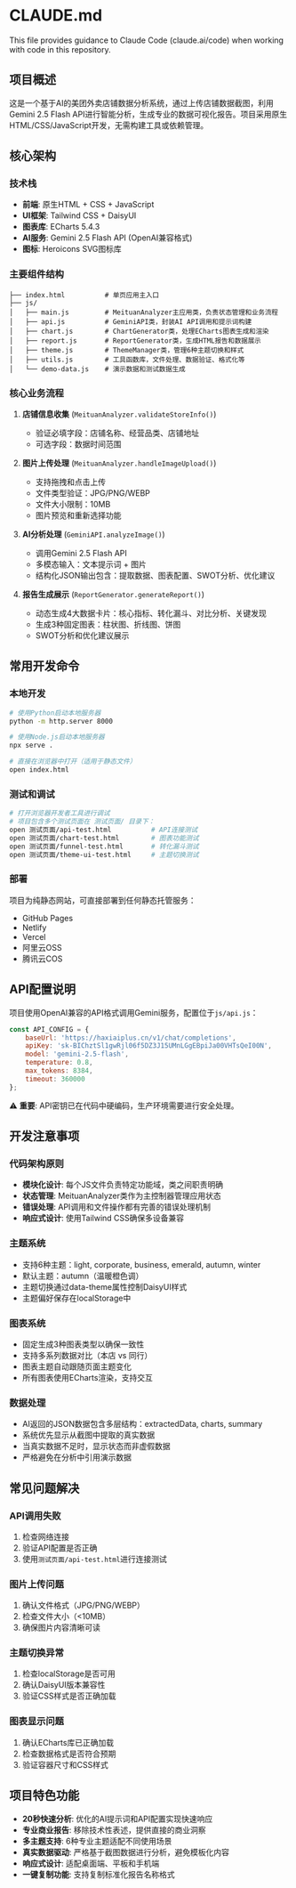 # CLAUDE.md

This file provides guidance to Claude Code (claude.ai/code) when working with code in this repository.

## 项目概述

这是一个基于AI的美团外卖店铺数据分析系统，通过上传店铺数据截图，利用Gemini 2.5 Flash API进行智能分析，生成专业的数据可视化报告。项目采用原生HTML/CSS/JavaScript开发，无需构建工具或依赖管理。

## 核心架构

### 技术栈
- **前端**: 原生HTML + CSS + JavaScript
- **UI框架**: Tailwind CSS + DaisyUI
- **图表库**: ECharts 5.4.3
- **AI服务**: Gemini 2.5 Flash API (OpenAI兼容格式)
- **图标**: Heroicons SVG图标库

### 主要组件结构

```
├── index.html          # 单页应用主入口
├── js/
│   ├── main.js         # MeituanAnalyzer主应用类，负责状态管理和业务流程
│   ├── api.js          # GeminiAPI类，封装AI API调用和提示词构建
│   ├── chart.js        # ChartGenerator类，处理ECharts图表生成和渲染
│   ├── report.js       # ReportGenerator类，生成HTML报告和数据展示
│   ├── theme.js        # ThemeManager类，管理6种主题切换和样式
│   ├── utils.js        # 工具函数库，文件处理、数据验证、格式化等
│   └── demo-data.js    # 演示数据和测试数据生成
```

### 核心业务流程

1. **店铺信息收集** (`MeituanAnalyzer.validateStoreInfo()`)
   - 验证必填字段：店铺名称、经营品类、店铺地址
   - 可选字段：数据时间范围

2. **图片上传处理** (`MeituanAnalyzer.handleImageUpload()`)
   - 支持拖拽和点击上传
   - 文件类型验证：JPG/PNG/WEBP
   - 文件大小限制：10MB
   - 图片预览和重新选择功能

3. **AI分析处理** (`GeminiAPI.analyzeImage()`)
   - 调用Gemini 2.5 Flash API
   - 多模态输入：文本提示词 + 图片
   - 结构化JSON输出包含：提取数据、图表配置、SWOT分析、优化建议

4. **报告生成展示** (`ReportGenerator.generateReport()`)
   - 动态生成4大数据卡片：核心指标、转化漏斗、对比分析、关键发现
   - 生成3种固定图表：柱状图、折线图、饼图
   - SWOT分析和优化建议展示

## 常用开发命令

### 本地开发
```bash
# 使用Python启动本地服务器
python -m http.server 8000

# 使用Node.js启动本地服务器
npx serve .

# 直接在浏览器中打开（适用于静态文件）
open index.html
```

### 测试和调试
```bash
# 打开浏览器开发者工具进行调试
# 项目包含多个测试页面在 测试页面/ 目录下：
open 测试页面/api-test.html          # API连接测试
open 测试页面/chart-test.html        # 图表功能测试
open 测试页面/funnel-test.html       # 转化漏斗测试
open 测试页面/theme-ui-test.html     # 主题切换测试
```

### 部署
项目为纯静态网站，可直接部署到任何静态托管服务：
- GitHub Pages
- Netlify  
- Vercel
- 阿里云OSS
- 腾讯云COS

## API配置说明

项目使用OpenAI兼容的API格式调用Gemini服务，配置位于`js/api.js`：

```javascript
const API_CONFIG = {
    baseUrl: 'https://haxiaiplus.cn/v1/chat/completions',
    apiKey: 'sk-BIChztSl1gwRjl06f5DZ3J15UMnLGgEBpiJa00VHTsQeI00N',
    model: 'gemini-2.5-flash',
    temperature: 0.8,
    max_tokens: 8384,
    timeout: 360000
};
```

⚠️ **重要**: API密钥已在代码中硬编码，生产环境需要进行安全处理。

## 开发注意事项

### 代码架构原则
- **模块化设计**: 每个JS文件负责特定功能域，类之间职责明确
- **状态管理**: MeituanAnalyzer类作为主控制器管理应用状态
- **错误处理**: API调用和文件操作都有完善的错误处理机制
- **响应式设计**: 使用Tailwind CSS确保多设备兼容

### 主题系统
- 支持6种主题：light, corporate, business, emerald, autumn, winter
- 默认主题：autumn（温暖橙色调）
- 主题切换通过data-theme属性控制DaisyUI样式
- 主题偏好保存在localStorage中

### 图表系统
- 固定生成3种图表类型以确保一致性
- 支持多系列数据对比（本店 vs 同行）
- 图表主题自动跟随页面主题变化
- 所有图表使用ECharts渲染，支持交互

### 数据处理
- AI返回的JSON数据包含多层结构：extractedData, charts, summary
- 系统优先显示从截图中提取的真实数据
- 当真实数据不足时，显示状态而非虚假数据
- 严格避免在分析中引用演示数据

## 常见问题解决

### API调用失败
1. 检查网络连接
2. 验证API配置是否正确
3. 使用`测试页面/api-test.html`进行连接测试

### 图片上传问题
1. 确认文件格式（JPG/PNG/WEBP）
2. 检查文件大小（<10MB）
3. 确保图片内容清晰可读

### 主题切换异常
1. 检查localStorage是否可用
2. 确认DaisyUI版本兼容性
3. 验证CSS样式是否正确加载

### 图表显示问题
1. 确认ECharts库已正确加载
2. 检查数据格式是否符合预期
3. 验证容器尺寸和CSS样式

## 项目特色功能

- **20秒快速分析**: 优化的AI提示词和API配置实现快速响应
- **专业商业报告**: 移除技术性表述，提供直接的商业洞察
- **多主题支持**: 6种专业主题适配不同使用场景
- **真实数据驱动**: 严格基于截图数据进行分析，避免模板化内容
- **响应式设计**: 适配桌面端、平板和手机端
- **一键复制功能**: 支持复制标准化报告名称格式